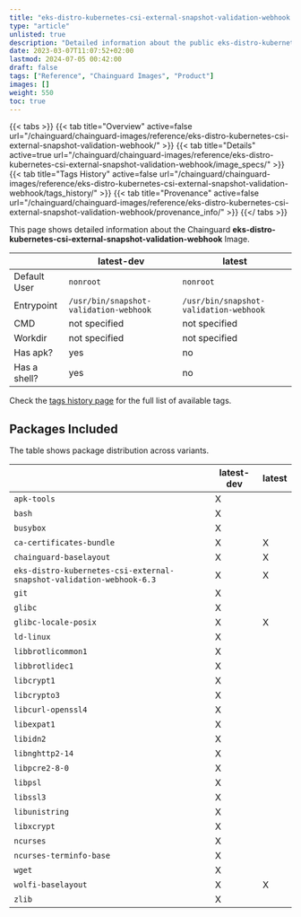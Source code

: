 ```yaml
---
title: "eks-distro-kubernetes-csi-external-snapshot-validation-webhook Image Details"
type: "article"
unlisted: true
description: "Detailed information about the public eks-distro-kubernetes-csi-external-snapshot-validation-webhook Chainguard Image."
date: 2023-03-07T11:07:52+02:00
lastmod: 2024-07-05 00:42:00
draft: false
tags: ["Reference", "Chainguard Images", "Product"]
images: []
weight: 550
toc: true
---
```


{{< tabs >}}
{{< tab title="Overview" active=false url="/chainguard/chainguard-images/reference/eks-distro-kubernetes-csi-external-snapshot-validation-webhook/" >}}
{{< tab title="Details" active=true url="/chainguard/chainguard-images/reference/eks-distro-kubernetes-csi-external-snapshot-validation-webhook/image_specs/" >}}
{{< tab title="Tags History" active=false url="/chainguard/chainguard-images/reference/eks-distro-kubernetes-csi-external-snapshot-validation-webhook/tags_history/" >}}
{{< tab title="Provenance" active=false url="/chainguard/chainguard-images/reference/eks-distro-kubernetes-csi-external-snapshot-validation-webhook/provenance_info/" >}}
{{</ tabs >}}

This page shows detailed information about the Chainguard **eks-distro-kubernetes-csi-external-snapshot-validation-webhook** Image.

|              | latest-dev                             | latest                                 |
|--------------|----------------------------------------|----------------------------------------|
| Default User | `nonroot`                              | `nonroot`                              |
| Entrypoint   | `/usr/bin/snapshot-validation-webhook` | `/usr/bin/snapshot-validation-webhook` |
| CMD          | not specified                          | not specified                          |
| Workdir      | not specified                          | not specified                          |
| Has apk?     | yes                                    | no                                     |
| Has a shell? | yes                                    | no                                     |

Check the [tags history page](/chainguard/chainguard-images/reference/eks-distro-kubernetes-csi-external-snapshot-validation-webhook/tags_history/) for the full list of available tags.

## Packages Included
The table shows package distribution across variants.

|                                                                      | latest-dev | latest |
|----------------------------------------------------------------------|------------|--------|
| `apk-tools`                                                          | X          |        |
| `bash`                                                               | X          |        |
| `busybox`                                                            | X          |        |
| `ca-certificates-bundle`                                             | X          | X      |
| `chainguard-baselayout`                                              | X          | X      |
| `eks-distro-kubernetes-csi-external-snapshot-validation-webhook-6.3` | X          | X      |
| `git`                                                                | X          |        |
| `glibc`                                                              | X          |        |
| `glibc-locale-posix`                                                 | X          | X      |
| `ld-linux`                                                           | X          |        |
| `libbrotlicommon1`                                                   | X          |        |
| `libbrotlidec1`                                                      | X          |        |
| `libcrypt1`                                                          | X          |        |
| `libcrypto3`                                                         | X          |        |
| `libcurl-openssl4`                                                   | X          |        |
| `libexpat1`                                                          | X          |        |
| `libidn2`                                                            | X          |        |
| `libnghttp2-14`                                                      | X          |        |
| `libpcre2-8-0`                                                       | X          |        |
| `libpsl`                                                             | X          |        |
| `libssl3`                                                            | X          |        |
| `libunistring`                                                       | X          |        |
| `libxcrypt`                                                          | X          |        |
| `ncurses`                                                            | X          |        |
| `ncurses-terminfo-base`                                              | X          |        |
| `wget`                                                               | X          |        |
| `wolfi-baselayout`                                                   | X          | X      |
| `zlib`                                                               | X          |        |

